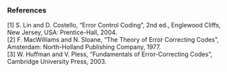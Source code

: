 ### References
[1] S. Lin and D. Costello, “Error Control Coding”, 2nd ed., Englewood Cliffs, New Jersey, USA: Prentice-Hall, 2004. <br>
[2] F. MacWilliams and N. Sloane, “The Theory of Error Correcting Codes”, Amsterdam: North-Holland Publishing Company, 1977. <br>
[3] W. Huffman and V. Pless, “Fundamentals of Error-Correcting Codes”, Cambridge University Press, 2003.
